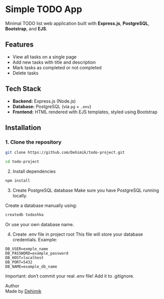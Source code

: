 # Simple TODO App

Minimal TODO list web application built with **Express.js**, **PostgreSQL**, **Bootstrap**, and **EJS**.

## Features

- View all tasks on a single page
- Add new tasks with title and description
- Mark tasks as completed or not completed
- Delete tasks

## Tech Stack

- **Backend:** Express.js (Node.js)
- **Database:** PostgreSQL (via `pg` + `.env`)
- **Frontend:** HTML rendered with EJS templates, styled using Bootstrap

## Installation

### 1. Clone the repository
```bash
git clone https://github.com/Dehimik/todo-project.git

cd todo-project
```
2. Install dependencies

```bash
npm install
```
3. Create PostgreSQL database
   Make sure you have PostgreSQL running locally.

Create a database manually using:
``` bash
createdb todoshka
```
Or use your own database name.

4. Create .env file in project root
   This file will store your database credentials. Example:

``` env
DB_USER=exmple_name
DB_PASSWORD=example_password
DB_HOST=localhost
DB_PORT=5432
DB_NAME=example_db_name
```
Important: don’t commit your real .env file! Add it to .gitignore.

Author  
Made by [Dehimik](https://github.com/Dehimik)

